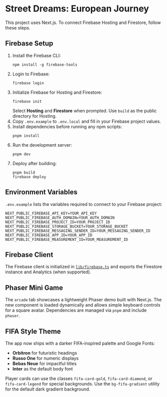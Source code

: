 # Street Dreams: European Journey

This project uses Next.js. To connect Firebase Hosting and Firestore, follow these steps.

## Firebase Setup

1. Install the Firebase CLI:
   ```
   npm install -g firebase-tools
   ```
2. Login to Firebase:
   ```
   firebase login
   ```
3. Initialize Firebase for Hosting and Firestore:
   ```
   firebase init
   ```
   Select **Hosting** and **Firestore** when prompted. Use `build` as the public directory for Hosting.
4. Copy `.env.example` to `.env.local` and fill in your Firebase project values.
5. Install dependencies before running any npm scripts:
   ```
   pnpm install
   ```
6. Run the development server:
   ```
   pnpm dev
   ```
7. Deploy after building:
   ```
   pnpm build
   firebase deploy
   ```

## Environment Variables

`.env.example` lists the variables required to connect to your Firebase project:

```
NEXT_PUBLIC_FIREBASE_API_KEY=YOUR_API_KEY
NEXT_PUBLIC_FIREBASE_AUTH_DOMAIN=YOUR_AUTH_DOMAIN
NEXT_PUBLIC_FIREBASE_PROJECT_ID=YOUR_PROJECT_ID
NEXT_PUBLIC_FIREBASE_STORAGE_BUCKET=YOUR_STORAGE_BUCKET
NEXT_PUBLIC_FIREBASE_MESSAGING_SENDER_ID=YOUR_MESSAGING_SENDER_ID
NEXT_PUBLIC_FIREBASE_APP_ID=YOUR_APP_ID
NEXT_PUBLIC_FIREBASE_MEASUREMENT_ID=YOUR_MEASUREMENT_ID
```

## Firebase Client

The Firebase client is initialized in [`lib/firebase.ts`](lib/firebase.ts) and exports the Firestore instance and Analytics (when supported).

## Phaser Mini Game

The `arcade` tab showcases a lightweight Phaser demo built with Next.js. The new
component is loaded dynamically and allows simple keyboard controls for a square
avatar. Dependencies are managed via `pnpm` and include `phaser`.

## FIFA Style Theme

The app now ships with a darker FIFA-inspired palette and Google Fonts:

- **Orbitron** for futuristic headings
- **Russo One** for numeric displays
- **Bebas Neue** for impactful titles
- **Inter** as the default body font

Player cards can use the classes `fifa-card-gold`, `fifa-card-diamond`, or `fifa-card-legend` for special backgrounds. Use the `bg-fifa-gradient` utility for the default dark gradient background.
